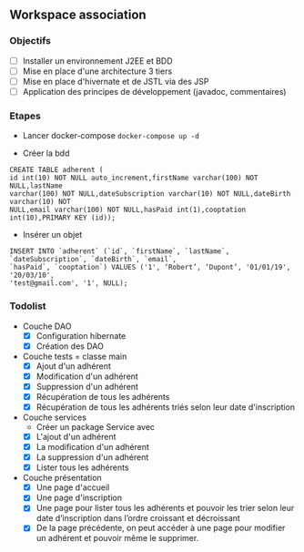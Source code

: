## Workspace association

### Objectifs 
* [ ] Installer un environnement J2EE et BDD
* [ ] Mise en place d'une architecture 3 tiers
* [ ] Mise en place d'hivernate et de JSTL via des JSP
* [ ] Application des principes de développement (javadoc, commentaires)

### Etapes
* Lancer docker-compose
`docker-compose up -d`

* Créer la bdd
```
CREATE TABLE adherent (
id int(10) NOT NULL auto_increment,firstName varchar(100) NOT NULL,lastName
varchar(100) NOT NULL,dateSubscription varchar(10) NOT NULL,dateBirth varchar(10) NOT
NULL,email varchar(100) NOT NULL,hasPaid int(1),cooptation int(10),PRIMARY KEY (id));
```
* Insérer un objet
```
INSERT INTO `adherent` (`id`, `firstName`, `lastName`, `dateSubscription`, `dateBirth`, `email`,
`hasPaid`, `cooptation`) VALUES ('1', ‘Robert’, ‘Dupont’, '01/01/19', '20/03/10',
'test@gmail.com', '1', NULL);
```

### Todolist
* Couche DAO
    * [x] Configuration hibernate
    * [x] Création des DAO
* Couche tests = classe main
    * [x] Ajout d'un adhérent
    * [x] Modification d'un adhérent
    * [x] Suppression d'un adhérent
    * [x] Récupération de tous les adhérents
    * [x] Récupération de tous les adhérents triés selon leur date d'inscription
* Couche services
    * Créer un package Service avec
    * [x] L'ajout d'un adhérent
    * [x] La modification d'un adhérent
    * [x] La suppression d'un adhérent
    * [x] Lister tous les adhérents
* Couche présentation
    * [x] Une page d'accueil
    * [x] Une page d'inscription
    * [x] Une page pour lister tous les adhérents et pouvoir les trier selon leur date d’inscription dans l’ordre croissant et décroissant
    * [x] De la page précédente, on peut accéder à une page pour modifier un adhérent et pouvoir même le supprimer.
